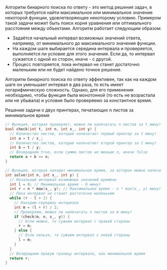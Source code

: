 Алгоритм бинарного поиска по ответу - это метод решения задач, в которых требуется найти максимальное или минимальное значение некоторой функции, удовлетворяющее некоторому условию. Примером такой задачи может быть поиск корня уравнения или оптимального расстояния между объектами. Алгоритм работает следующим образом:

- Задаётся начальный интервал возможных значений ответа, например, от минимального до максимального значения функции.
- На каждом шаге выбирается середина интервала и проверяется, выполняется ли условие для этого значения. Если да, то интервал сужается с одной из сторон, иначе - с другой.
- Процесс повторяется, пока интервал не станет достаточно маленьким или не будет найдено точное решение.

Алгоритм бинарного поиска по ответу эффективен, так как на каждом шаге он уменьшает интервал в два раза, то есть имеет логарифмическую сложность. Однако, для его применения необходимо, чтобы функция была монотонной (то есть не возрастала или не убывала) и условие было проверяемо за константное время.

Решение задачи о двух принтерах, печатающих n листов за минимальное время
```c++
// Функция, которая проверяет, можно ли напечатать n листов за t минут
bool check(int t, int n, int x_, int y) {
  // Количество листов, которые напечатает первый принтер за t минут
  int a = t / x_;
  // Количество листов, которые напечатает второй принтер за t минут
  int b = t / y;
  // Возвращаем true, если сумма листов не меньше n, иначе false
  return a + b >= n;
}

// Функция, которая находит минимальное время, за которое можно напечатать n листов
int solve(int n, int x_, int y) {
  // Начальный интервал возможных значений времени
  int l = 0; // Минимальное время - 0 минут
  int r = n * max(x_, y); // Максимальное время - n * max(x_, y) минут
  // Пока интервал не станет достаточно маленьким
  while (r - l > 1) {
    // Находим середину интервала
    int m = (l + r) / 2;
    // Проверяем, можно ли напечатать n листов за m минут
    if (check(m, n, x_, y)) {
      // Если можно, то сужаем интервал с правой стороны
      r = m;
    } else {
      // Если нельзя, то сужаем интервал с левой стороны
      l = m;
    }
  }
  // Возвращаем правую границу интервала, как минимальное время
  return r;
}

```